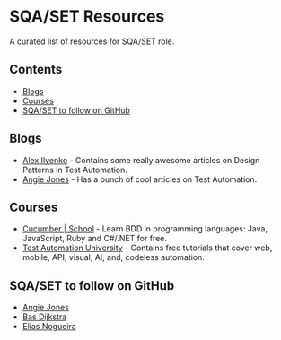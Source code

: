 # SQA/SET Resources
A curated list of resources for SQA/SET role.

## Contents
* [Blogs](#blogs)
* [Courses](#courses)
* [SQA/SET to follow on GitHub](#sqaset-to-follow-on-github)

## Blogs
* [Alex Ilyenko](https://alexilyenko.github.io/) - Contains some really awesome articles on Design Patterns in Test Automation.
* [Angie Jones](https://angiejones.tech/) - Has a bunch of cool articles on Test Automation.

## Courses
* [Cucumber | School](https://school.cucumber.io/collections) - Learn BDD in programming languages: Java, JavaScript, Ruby and C#/.NET for free.
* [Test Automation University](https://testautomationu.applitools.com/) - Contains free tutorials that cover web, mobile, API, visual, AI, and, codeless automation.

## SQA/SET to follow on GitHub
* [Angie Jones](https://github.com/angiejones)
* [Bas Dijkstra](https://github.com/basdijkstra)
* [Elias Nogueira](https://github.com/eliasnogueira) 
